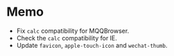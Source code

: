 # Memo

- Fix `calc` compatibility for MQQBrowser.
- Check the `calc` compatibility for IE.
- Update `favicon`, `apple-touch-icon` and `wechat-thumb`.
